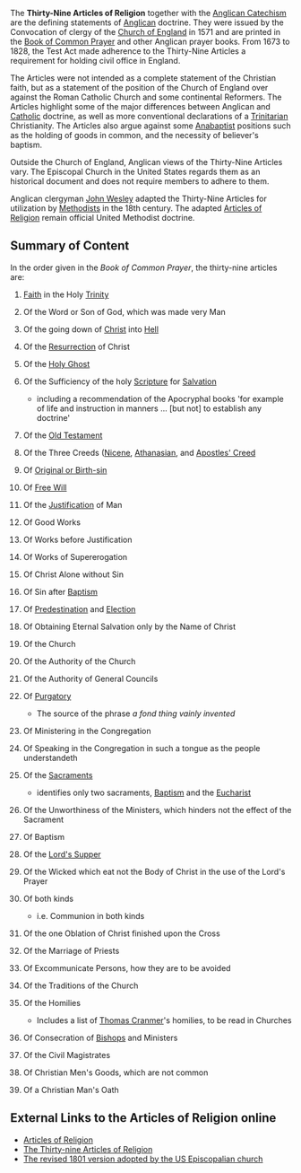 The **Thirty-Nine Articles of Religion** together with the
[Anglican Catechism](Anglican_Catechism "Anglican Catechism") are
the defining statements of [Anglican](Anglican "Anglican")
doctrine. They were issued by the Convocation of clergy of the
[Church of England](Church_of_England "Church of England") in 1571
and are printed in the
[Book of Common Prayer](http://www.wikipedia.org/wiki/Book_of_Common_Prayer "wikipedia:Book of Common Prayer")
and other Anglican prayer books. From 1673 to 1828, the Test Act
made adherence to the Thirty-Nine Articles a requirement for
holding civil office in England.

The Articles were not intended as a complete statement of the
Christian faith, but as a statement of the position of the Church
of England over against the Roman Catholic Church and some
continental Reformers. The Articles highlight some of the major
differences between Anglican and [Catholic](Catholic "Catholic")
doctrine, as well as more conventional declarations of a
[Trinitarian](Trinity "Trinity") Christianity. The Articles also
argue against some [Anabaptist](Anabaptist "Anabaptist") positions
such as the holding of goods in common, and the necessity of
believer's baptism.

Outside the Church of England, Anglican views of the Thirty-Nine
Articles vary. The Episcopal Church in the United States regards
them as an historical document and does not require members to
adhere to them.

Anglican clergyman [John Wesley](John_Wesley "John Wesley") adapted
the Thirty-Nine Articles for utilization by
[Methodists](Methodism "Methodism") in the 18th century. The
adapted
[Articles of Religion](Articles_of_Religion_(Methodist) "Articles of Religion (Methodist)")
remain official United Methodist doctrine.

## Summary of Content

In the order given in the *Book of Common Prayer*, the thirty-nine
articles are:

1.  [Faith](Faith "Faith") in the Holy [Trinity](Trinity "Trinity")
2.  Of the Word or Son of God, which was made very Man
3.  Of the going down of [Christ](Christ "Christ") into
    [Hell](Hell "Hell")
4.  Of the [Resurrection](Resurrection "Resurrection") of Christ
5.  Of the [Holy Ghost](Holy_Ghost "Holy Ghost")
6.  Of the Sufficiency of the holy
    [Scripture](Scripture "Scripture") for
    [Salvation](Salvation "Salvation")
    -   including a recommendation of the Apocryphal books 'for example
        of life and instruction in manners ... [but not] to establish any
        doctrine'

7.  Of the [Old Testament](Old_Testament "Old Testament")
8.  Of the Three Creeds ([Nicene](Nicene_Creed "Nicene Creed"),
    [Athanasian](Athanasian_Creed "Athanasian Creed"), and
    [Apostles' Creed](Apostles'_Creed "Apostles' Creed")
9.  Of [Original or Birth-sin](Original_Sin "Original Sin")
10. Of [Free Will](Free_Will "Free Will")
11. Of the [Justification](Justification "Justification") of Man
12. Of Good Works
13. Of Works before Justification
14. Of Works of Supererogation
15. Of Christ Alone without Sin
16. Of Sin after [Baptism](Baptism "Baptism")
17. Of [Predestination](Predestination "Predestination") and
    [Election](Election "Election")
18. Of Obtaining Eternal Salvation only by the Name of Christ
19. Of the Church
20. Of the Authority of the Church
21. Of the Authority of General Councils
22. Of [Purgatory](Purgatory "Purgatory")
    -   The source of the phrase *a fond thing vainly invented*

23. Of Ministering in the Congregation
24. Of Speaking in the Congregation in such a tongue as the people
    understandeth
25. Of the [Sacraments](Sacrament "Sacrament")
    -   identifies only two sacraments, [Baptism](Baptism "Baptism")
        and the [Eucharist](Eucharist "Eucharist")

26. Of the Unworthiness of the Ministers, which hinders not the
    effect of the Sacrament
27. Of Baptism
28. Of the [Lord's Supper](Lord's_Supper "Lord's Supper")
29. Of the Wicked which eat not the Body of Christ in the use of
    the Lord's Prayer
30. Of both kinds
    -   i.e. Communion in both kinds

31. Of the one Oblation of Christ finished upon the Cross
32. Of the Marriage of Priests
33. Of Excommunicate Persons, how they are to be avoided
34. Of the Traditions of the Church
35. Of the Homilies
    -   Includes a list of
        [Thomas Cranmer](Thomas_Cranmer "Thomas Cranmer")'s homilies, to be
        read in Churches

36. Of Consecration of [Bishops](Bishop "Bishop") and Ministers
37. Of the Civil Magistrates
38. Of Christian Men's Goods, which are not common
39. Of a Christian Man's Oath



## External Links to the Articles of Religion online

-   [Articles of Religion](http://www.eskimo.com/~lhowell/bcp1662/articles/articles.html)
-   [The Thirty-nine Articles of Religion](http://www.churchofengland.freeserve.co.uk/x39arts.htm)
-   [The revised 1801 version adopted by the US Episcopalian church](http://anglicansonline.org/basics/thirty-nine_articles.html)



